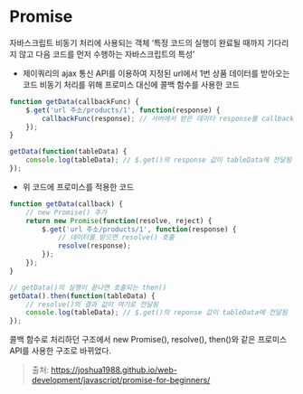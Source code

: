 # Promise

자바스크립트 비동기 처리에 사용되는 객체
‘특정 코드의 실행이 완료될 때까지 기다리지 않고 다음 코드를 먼저 수행하는 자바스크립트의 특성’

- 제이쿼리의 ajax 통신 API를 이용하여 지정된 url에서 1번 상품 데이터를 받아오는 코드
비동기 처리를 위해 프로미스 대신에 콜백 함수를 사용한 코드
```js
function getData(callbackFunc) {
    $.get('url 주소/products/1', function(response) {
        callbackFunc(response); // 서버에서 받은 데이터 response를 callbackFunc() 함수에 넘겨줌
    });
}

getData(function(tableData) {
    console.log(tableData); // $.get()의 response 값이 tableData에 전달됨
});
```

- 위 코드에 프로미스를 적용한 코드
```js
function getData(callback) {
    // new Promise() 추가
    return new Promise(function(resolve, reject) {
        $.get('url 주소/products/1', function(response) {
            // 데이터를 받으면 resolve() 호출
            resolve(response);
        });
    });
}

// getData()의 실행이 끝나면 호출되는 then()
getData().then(function(tableData) {
    // resolve()의 결과 값이 여기로 전달됨
    console.log(tableData); // $.get()의 reponse 값이 tableData에 전달됨
});
```
콜백 함수로 처리하던 구조에서 new Promise(), resolve(), then()와 같은 프로미스 API를 사용한 구조로 바뀌었다.

> 출처: https://joshua1988.github.io/web-development/javascript/promise-for-beginners/

